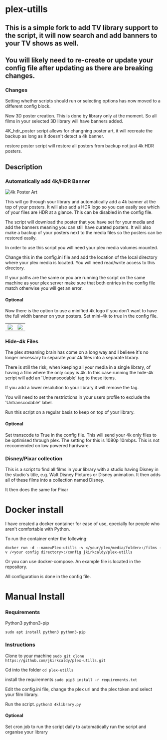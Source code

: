 # plex-utills
## This is a simple fork to add TV library support to the script, it will now search and add banners to your TV shows as well.
## You will likely need to re-create or update your config file after updating as there are breaking changes. 
### Changes
Setting whether scripts should run or selecting options has now moved to a different config block. 

New 3D poster creation. This is done by library only at the moment. So all films in your selected 3D library will have banners added. 

4K_hdr_poster script allows for changning poster art, it will recreate the backup as long as it doesn't detect a 4k banner. 

restore poster script will restore all posters from backup not just 4k HDR posters. 

## Description
### Automatically add 4k/HDR Banner

![4k Poster Art](https://github.com/jkirkcaldy/plex-utills/blob/master/img/library_update_sm.gif?raw=true)

This will go through your library and automatically add a 4k banner at the top of your posters. It will also add a HDR logo so you can easily see which of your files are HDR at a glance. This can be disabled in the config file.

The script will download the poster that you have set for your media and add the banners meaning you can still have curated posters. It will also make a backup of your posters next to the media files so the posters can be restored easily.

In order to use this script you will need your plex media volumes mounted. 

Change this in the config.ini file and add the location of the local directory where your plex media is located. You will need read/write access to this directory. 

If your paths are the same or you are running the script on the same machine as your plex server make sure that both entries in the config file match otherwise you will get an error. 
 
#### Optional
Now there is the option to use a minified 4k logo if you don't want to have the full width banner on your posters. Set mini-4k to true in the config file. 

<table><tr><td><img src='https://github.com/jkirkcaldy/plex-utills/blob/master/img/4k-example.png?raw=true'></td><td><img src='https://github.com/jkirkcaldy/plex-utills/blob/master/img/mini-4k-example.png?raw=true'></td></tr></table>


### Hide-4k Files
The plex streaming brain has come on a long way and I believe it's no longer necessary to separate your 4k files into a separate library. 

There is still the risk, when keeping all your media in a single library, of having a film where the only copy is 4k. In this case running the hide-4k script will add an 'Untranscodable' tag to these items.

If you add a lower resolution to your library it will remove the tag. 

You will need to set the restrictions in your users profile to exclude the 'Untranscodable' label.

Run this script on a regular basis to keep on top of your library. 

#### Optional
Set transcode to True in the config file. This will send your 4k only files to be optimised through plex. The setting for this is 1080p 10mbps. This is not reccomended on low powered hardware. 


### Disney/Pixar collection
This is a script to find all films in your library with a studio having Disney in the studio's title, e.g. Walt Disney Pictures or Disney animation. It then adds all of these films into a collection named Disney. 

It then does the same for Pixar

# Docker install
I have created a docker container for ease of use, epecially for people who aren't comfortable with Python. 

To run the container enter the following:

`docker run -d --name=Plex-utills -v </your/plex/media/folder>:/films -v /<your config directory>:/config jkirkcaldy/plex-utills`

Or you can use docker-compose. An example file is located in the repository.

All configuration is done in the config file. 

# Manual Install
### Requirements
Python3
python3-pip

`sudo apt install python3 python3-pip`

### Instructions
Clone to your machine
`sudo git clone https://github.com/jkirkcaldy/plex-utills.git`

Cd into the folder
`cd plex-utills`

install the requirements 
`sudo pip3 install -r requirements.txt`

Edit the config.ini file, change the plex url and the plex token and select your film library. 

Run the script. 
`python3 4klibrary.py`

#### Optional
Set cron job to run the script daily to automatically run the script and organise your library
